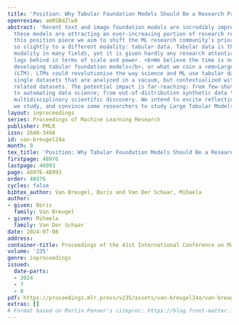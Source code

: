 ```yaml
---
title: 'Position: Why Tabular Foundation Models Should Be a Research Priority'
openreview: amRSBdZlw9
abstract: 'Recent text and image foundation models are incredibly impressive, and
  these models are attracting an ever-increasing portion of research resources. In
  this position piece we aim to shift the ML research community’s priorities ever
  so slightly to a different modality: tabular data. Tabular data is the dominant
  modality in many fields, yet it is given hardly any research attention and significantly
  lags behind in terms of scale and power. <b>We believe the time is now to start
  developing tabular foundation models</b>, or what we coin a <em>Large Tabular Model</em>
  (LTM). LTMs could revolutionise the way science and ML use tabular data: not as
  single datasets that are analyzed in a vacuum, but contextualized with respect to
  related datasets. The potential impact is far-reaching: from few-shot tabular models
  to automating data science; from out-of-distribution synthetic data to empowering
  multidisciplinary scientific discovery. We intend to excite reflections on the modalities
  we study, and convince some researchers to study Large Tabular Models.'
layout: inproceedings
series: Proceedings of Machine Learning Research
publisher: PMLR
issn: 2640-3498
id: van-breugel24a
month: 0
tex_title: 'Position: Why Tabular Foundation Models Should Be a Research Priority'
firstpage: 48976
lastpage: 48993
page: 48976-48993
order: 48976
cycles: false
bibtex_author: Van Breugel, Boris and Van Der Schaar, Mihaela
author:
- given: Boris
  family: Van Breugel
- given: Mihaela
  family: Van Der Schaar
date: 2024-07-08
address:
container-title: Proceedings of the 41st International Conference on Machine Learning
volume: '235'
genre: inproceedings
issued:
  date-parts:
  - 2024
  - 7
  - 8
pdf: https://proceedings.mlr.press/v235/assets/van-breugel24a/van-breugel24a.pdf
extras: []
# Format based on Martin Fenner's citeproc: https://blog.front-matter.io/posts/citeproc-yaml-for-bibliographies/
---
```

